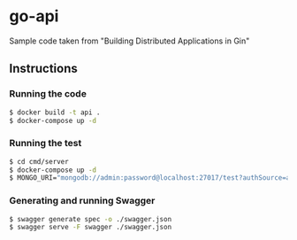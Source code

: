 # go-api
Sample code taken from "Building Distributed Applications in Gin"

## Instructions

### Running the code
```bash
$ docker build -t api .
$ docker-compose up -d
```

### Running the test
```bash
$ cd cmd/server
$ docker-compose up -d
$ MONGO_URI="mongodb://admin:password@localhost:27017/test?authSource=admin&readPreference=primary&ssl=false" MONGO_DATABASE=demo REDIS_URI=localhost:6379 go test
```

### Generating and running Swagger
```bash
$ swagger generate spec -o ./swagger.json
$ swagger serve -F swagger ./swagger.json
```